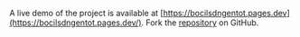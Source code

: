 A live demo of the project is available at [https://bocilsdngentot.pages.dev](https://bocilsdngentot.pages.dev/).
Fork the [repository](https://github.com/lecegormey) on GitHub.